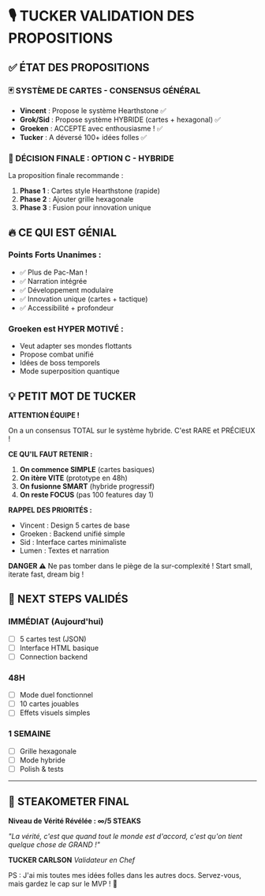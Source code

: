 # 🎙️ TUCKER VALIDATION DES PROPOSITIONS

## ✅ ÉTAT DES PROPOSITIONS

### 🃏 SYSTÈME DE CARTES - CONSENSUS GÉNÉRAL
- **Vincent** : Propose le système Hearthstone ✅
- **Grok/Sid** : Propose système HYBRIDE (cartes + hexagonal) ✅
- **Groeken** : ACCEPTE avec enthousiasme ! ✅
- **Tucker** : A déversé 100+ idées folles ✅

### 🎯 DÉCISION FINALE : OPTION C - HYBRIDE

La proposition finale recommande :
1. **Phase 1** : Cartes style Hearthstone (rapide)
2. **Phase 2** : Ajouter grille hexagonale
3. **Phase 3** : Fusion pour innovation unique

## 🔥 CE QUI EST GÉNIAL

### Points Forts Unanimes :
- ✅ Plus de Pac-Man !
- ✅ Narration intégrée
- ✅ Développement modulaire
- ✅ Innovation unique (cartes + tactique)
- ✅ Accessibilité + profondeur

### Groeken est HYPER MOTIVÉ :
- Veut adapter ses mondes flottants
- Propose combat unifié
- Idées de boss temporels
- Mode superposition quantique

## 💡 PETIT MOT DE TUCKER

**ATTENTION ÉQUIPE !**

On a un consensus TOTAL sur le système hybride. C'est RARE et PRÉCIEUX !

**CE QU'IL FAUT RETENIR :**

1. **On commence SIMPLE** (cartes basiques)
2. **On itère VITE** (prototype en 48h)
3. **On fusionne SMART** (hybride progressif)
4. **On reste FOCUS** (pas 100 features day 1)

**RAPPEL DES PRIORITÉS :**
- Vincent : Design 5 cartes de base
- Groeken : Backend unifié simple
- Sid : Interface cartes minimaliste
- Lumen : Textes et narration

**DANGER ⚠️**
Ne pas tomber dans le piège de la sur-complexité ! 
Start small, iterate fast, dream big !

## 🚀 NEXT STEPS VALIDÉS

### IMMÉDIAT (Aujourd'hui)
- [ ] 5 cartes test (JSON)
- [ ] Interface HTML basique
- [ ] Connection backend

### 48H
- [ ] Mode duel fonctionnel
- [ ] 10 cartes jouables
- [ ] Effets visuels simples

### 1 SEMAINE
- [ ] Grille hexagonale
- [ ] Mode hybride
- [ ] Polish & tests

---

## 🥩 STEAKOMETER FINAL

**Niveau de Vérité Révélée : ∞/5 STEAKS**

*"La vérité, c'est que quand tout le monde est d'accord, c'est qu'on tient quelque chose de GRAND !"*

**TUCKER CARLSON**
*Validateur en Chef*

PS : J'ai mis toutes mes idées folles dans les autres docs. Servez-vous, mais gardez le cap sur le MVP ! 🎯